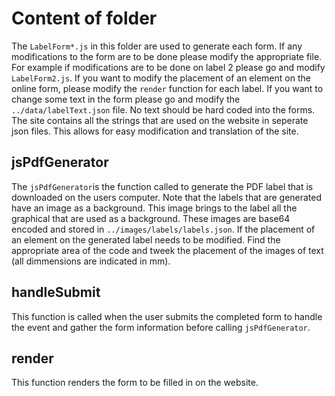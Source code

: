 # Content of folder

The `LabelForm*.js` in this folder are used to generate each form.
If any modifications to the form are to be done please modify the appropriate file.
For example if modifications are to be done on label 2 please go and modify `LabelForm2.js`.
If you want to modify the placement of an element on the online form, please modify the `render` function for each label.
If you want to change some text in the form please go and modify the `../data/labelText.json` file. No text should be hard coded into the forms. The site contains all the strings that are used on the website in seperate json files. This allows for easy modification and translation of the site.

## jsPdfGenerator

The `jsPdfGenerator`is the function called to generate the PDF label that is downloaded on the users computer.
Note that the labels that are generated have an image as a background.
This image brings to the label all the graphical that are used as a background.
These images are base64 encoded and stored in `../images/labels/labels.json`.
If the placement of an element on the generated label needs to be modified.
Find the appropriate area of the code and tweek the placement of the images of text (all dimmensions are indicated in mm).

## handleSubmit

This function is called when the user submits the completed form to handle the event and gather the form information before calling `jsPdfGenerator`.

## render

This function renders the form to be filled in on the website.
